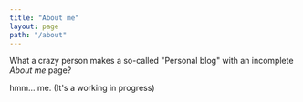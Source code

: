 ```yaml
---
title: "About me"
layout: page
path: "/about"
---
```


What a crazy person makes a so-called "Personal blog" with an incomplete *About me* page?

hmm... me.  (It's a working in progress)